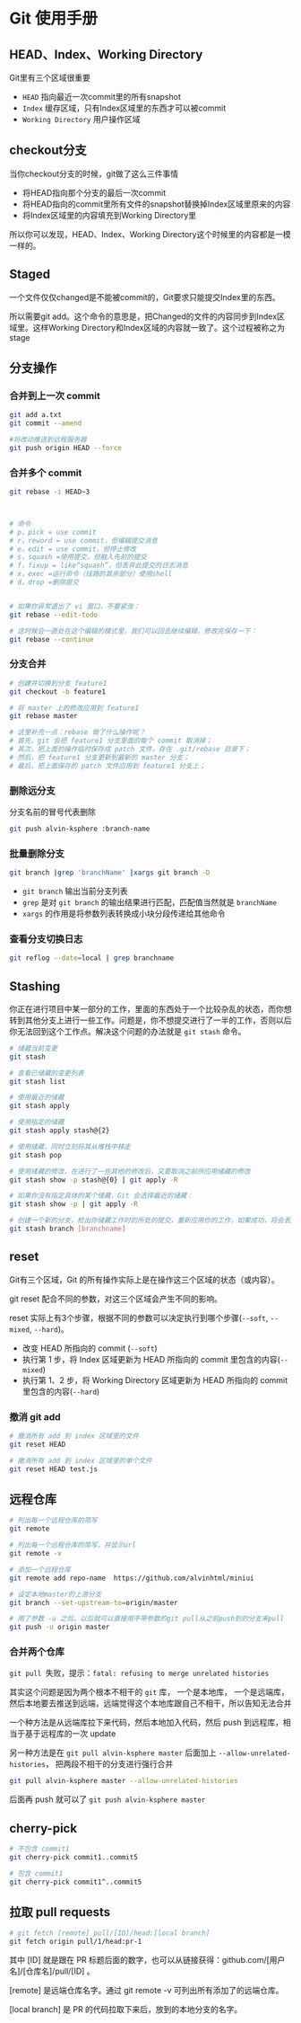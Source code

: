 # Git 使用手册

## HEAD、Index、Working Directory

Git里有三个区域很重要

- `HEAD` 指向最近一次commit里的所有snapshot
- `Index` 缓存区域，只有Index区域里的东西才可以被commit
- `Working Directory` 用户操作区域


## checkout分支
当你checkout分支的时候，git做了这么三件事情

- 将HEAD指向那个分支的最后一次commit
- 将HEAD指向的commit里所有文件的snapshot替换掉Index区域里原来的内容
- 将Index区域里的内容填充到Working Directory里

所以你可以发现，HEAD、Index、Working Directory这个时候里的内容都是一模一样的。

## Staged
一个文件仅仅changed是不能被commit的，Git要求只能提交Index里的东西。

所以需要git add。这个命令的意思是，把Changed的文件的内容同步到Index区域里。这样Working Directory和Index区域的内容就一致了。这个过程被称之为stage

## 分支操作

### 合并到上一次 commit

```bash
git add a.txt
git commit --amend

#将改动推送到远程服务器
git push origin HEAD --force
```

### 合并多个 commit

```bash
git rebase -i HEAD~3



# 命令
# p，pick = use commit
# r，reword = use commit，但编辑提交消息
# e，edit = use commit，但停止修改
# s，squash =使用提交，但融入先前的提交
# f，fixup = like“squash”，但丢弃此提交的日志消息
# x，exec =运行命令（线路的其余部分）使用shell
# d，drop =删除提交


# 如果你异常退出了 vi 窗口，不要紧张：
git rebase --edit-todo

# 这时候会一直处在这个编辑的模式里，我们可以回去继续编辑，修改完保存一下：
git rebase --continue
```
### 分支合并
```bash
# 创建并切换到分支 feature1
git checkout -b feature1

# 将 master 上的修改应用到 feature1
git rebase master

# 这里补充一点：rebase 做了什么操作呢？
# 首先，git 会把 feature1 分支里面的每个 commit 取消掉；
# 其次，把上面的操作临时保存成 patch 文件，存在 .git/rebase 目录下；
# 然后，把 feature1 分支更新到最新的 master 分支；
# 最后，把上面保存的 patch 文件应用到 feature1 分支上；

```

### 删除远分支

分支名前的冒号代表删除

```bash
git push alvin-ksphere :branch-name
```

### 批量删除分支

```bash
git branch |grep 'branchName' |xargs git branch -D
```
 - `git branch` 输出当前分支列表
 - `grep` 是对 `git branch` 的输出结果进行匹配，匹配值当然就是 `branchName`
 - `xargs` 的作用是将参数列表转换成小块分段传递给其他命令



### 查看分支切换日志
```bash
git reflog --date=local | grep branchname
```

## Stashing

你正在进行项目中某一部分的工作，里面的东西处于一个比较杂乱的状态，而你想转到其他分支上进行一些工作。问题是，你不想提交进行了一半的工作，否则以后你无法回到这个工作点。解决这个问题的办法就是 `git stash` 命令。


```bash
# 储藏当前变更
git stash

# 查看已储藏的变更列表
git stash list

# 使用最近的储藏
git stash apply

# 使用指定的储藏
git stash apply stash@{2}

# 使用储藏，同时立刻将其从堆栈中移走
git stash pop

# 使用储藏的修改，在进行了一些其他的修改后，又要取消之前所应用储藏的修改
git stash show -p stash@{0} | git apply -R

# 如果你沒有指定具体的某个储藏，Git 会选择最近的储藏：
git stash show -p | git apply -R

# 创建一个新的分支，检出你储藏工作时的所处的提交，重新应用你的工作，如果成功，将会丢弃储藏
git stash branch [branchname]

```


## reset

Git有三个区域，Git 的所有操作实际上是在操作这三个区域的状态（或内容）。

git reset 配合不同的参数，对这三个区域会产生不同的影响。

reset 实际上有3个步骤，根据不同的参数可以决定执行到哪个步骤(`--soft`, `--mixed`, `--hard`)。

- 改变 HEAD 所指向的 commit (`--soft`)
- 执行第 1 步，将 Index 区域更新为 HEAD 所指向的 commit 里包含的内容(`--mixed`)
- 执行第 1、2 步，将 Working Directory 区域更新为 HEAD 所指向的 commit 里包含的内容(`--hard`)

### 撤消 git add

```bash
# 撤消所有 add 到 index 区域里的文件
git reset HEAD

# 撤消所有 add 到 index 区域里的单个文件
git reset HEAD test.js
```




## 远程仓库

```bash
# 列出每一个远程仓库的简写
git remote

# 列出每一个远程仓库的简写，并显示url
git remote -v

# 添加一个远程仓库
git remote add repo-name  https://github.com/alvinhtml/miniui

# 设定本地master的上游分支
git branch --set-upstream-to=origin/master

# 用了参数 -u 之后，以后就可以直接用不带参数的git pull从之前push到的分支来pull
git push -u origin master
```

### 合并两个仓库

`git pull `失败，提示：`fatal: refusing to merge unrelated histories`

其实这个问题是因为两个根本不相干的 `git` 库， 一个是本地库， 一个是远端库， 然后本地要去推送到远端，远端觉得这个本地库跟自己不相干，所以告知无法合并

一个种方法是从远端库拉下来代码，然后本地加入代码，然后 push 到远程库，相当于基于远程库的一次 update

另一种方法是在 `git pull alvin-ksphere master` 后面加上 `--allow-unrelated-histories`， 把两段不相干的分支进行强行合并

```bash
git pull alvin-ksphere master --allow-unrelated-histories
```

后面再 push 就可以了 `git push alvin-ksphere master`

## cherry-pick

```bash
# 不包含 commit1
git cherry-pick commit1..commit5

# 包含 commit1
git cherry-pick commit1^..commit5
```

## 拉取 pull requests

```bash
# git fetch [remote] pull/[ID]/head:[local branch]
git fetch origin pull/1/head:pr-1
```

其中 [ID] 就是跟在 PR 标题后面的数字，也可以从链接获得：github.com/[用户名]/[仓库名]/pull/[ID] 。

[remote] 是远端仓库名字。通过 git remote -v 可列出所有添加了的远端仓库。

[local branch] 是 PR 的代码拉取下来后，放到的本地分支的名字。
